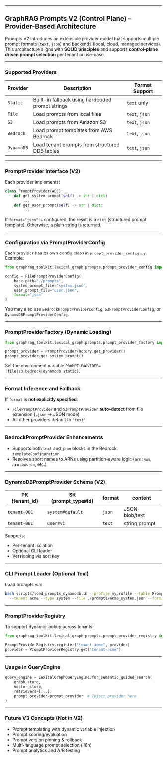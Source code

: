 
---

## GraphRAG Prompts V2 (Control Plane) – Provider-Based Architecture

Prompts V2 introduces an extensible provider model that supports multiple prompt formats (`text`, `json`) and backends (local, cloud, managed services). This architecture aligns with **SOLID principles** and supports **control-plane driven prompt selection** per tenant or use-case.

---

### Supported Providers

| Provider   | Description                                      | Format Support |
| ---------- | ------------------------------------------------ | -------------- |
| `Static`   | Built-in fallback using hardcoded prompt strings | `text` only    |
| `File`     | Load prompts from local files                    | `text`, `json` |
| `S3`       | Load prompts from Amazon S3                      | `text`, `json` |
| `Bedrock`  | Load prompt templates from AWS Bedrock           | `text`, `json` |
| `DynamoDB` | Load tenant prompts from structured DDB tables   | `text`, `json` |

---

### PromptProvider Interface (V2)

Each provider implements:

```python
class PromptProvider(ABC):
    def get_system_prompt(self) -> str | dict:
        ...
    def get_user_prompt(self) -> str | dict:
        ...
```

If `format="json"` is configured, the result is a `dict` (structured prompt template). Otherwise, a plain string is returned.

---

### Configuration via PromptProviderConfig

Each provider has its own config class in `prompt_provider_config.py`. Example:

```python
from graphrag_toolkit.lexical_graph.prompts.prompt_provider_config import FilePromptProviderConfig

config = FilePromptProviderConfig(
    base_path="./prompts",
    system_prompt_file="system.json",
    user_prompt_file="user.json",
    format="json"
)
```

You may also use `BedrockPromptProviderConfig`, `S3PromptProviderConfig`, or `DynamoDBPromptProviderConfig`.

---

### PromptProviderFactory (Dynamic Loading)

```python
from graphrag_toolkit.lexical_graph.prompts.prompt_provider_factory import PromptProviderFactory

prompt_provider = PromptProviderFactory.get_provider()
prompt_provider.get_system_prompt()
```

Set the environment variable `PROMPT_PROVIDER=[file|s3|bedrock|dynamodb|static]`.

---

### Format Inference and Fallback

If `format` is **not explicitly specified**:

* `FilePromptProvider` and `S3PromptProvider` **auto-detect** from file extension (`.json` → JSON mode)
* All other providers default to `"text"`

---

### BedrockPromptProvider Enhancements

* Supports both `text` and `json` blocks in the Bedrock `templateConfiguration`
* Resolves short names to ARNs using partition-aware logic (`arn:aws`, `arn:aws-cn`, etc.)

---

### DynamoDBPromptProvider Schema (V2)

| PK (tenant\_id) | SK (prompt\_type#id) | format | content        |
| --------------- | -------------------- | ------ | -------------- |
| `tenant-001`    | `system#default`     | `json` | JSON blob/text |
| `tenant-001`    | `user#v1`            | `text` | string prompt  |

Supports:

* Per-tenant isolation
* Optional CLI loader
* Versioning via sort key

---

### CLI Prompt Loader (Optional Tool)

Load prompts via:

```bash
bash scripts/load_prompts_dynamodb.sh --profile myprofile --table PromptTable \
  --tenant acme --type system --file ./prompts/acme_system.json --format json
```

---

### PromptProviderRegistry

To support dynamic lookup across tenants:

```python
from graphrag_toolkit.lexical_graph.prompts.prompt_provider_registry import PromptProviderRegistry

PromptProviderRegistry.register("tenant-acme", provider)
provider = PromptProviderRegistry.get("tenant-acme")
```

---

### Usage in QueryEngine

```python
query_engine = LexicalGraphQueryEngine.for_semantic_guided_search(
    graph_store,
    vector_store,
    retrievers=[...],
    prompt_provider=prompt_provider  # Inject provider here
)
```

---

### Future V3 Concepts (Not in V2)

* Prompt templating with dynamic variable injection
* Prompt scoring/evaluation
* Prompt version pinning & rollback
* Multi-language prompt selection (i18n)
* Prompt analytics and A/B testing

